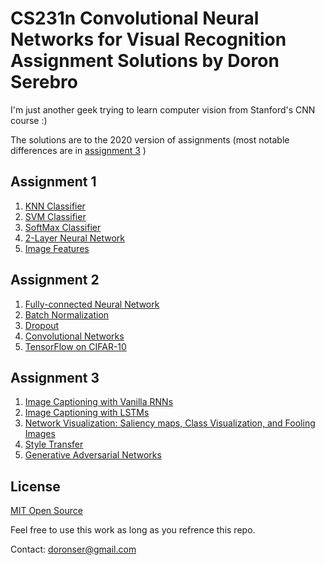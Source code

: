 # CS231n Convolutional Neural Networks for Visual Recognition Assignment Solutions by Doron Serebro

I'm just another geek trying to learn computer vision from Stanford's CNN course :)

The solutions are to the 2020 version of assignments (most notable differences are in [assignment 3](https://cs231n.github.io/assignments2020/assignment3/) )

## Assignment 1
1. [KNN Classifier](Assignment1/knn.ipynb)
2. [SVM Classifier](Assignment1/svm.ipynb)
3. [SoftMax Classifier](/Assignment1/softmax.ipynb)
4. [2-Layer Neural Network](Assignment1/two_layer_net.ipynb)
5. [Image Features](Assignment1/features.ipynb)

## Assignment 2
1. [Fully-connected Neural Network](assignment2/FullyConnectedNets.ipynb)
2. [Batch Normalization](assignment2/BatchNormalization.ipynb)
3. [Dropout](assignment2/Dropout.ipynb)
4. [Convolutional Networks](assignment2/ConvolutionalNetworks.ipynb)
5. [TensorFlow on CIFAR-10](assignment2/TensorFlow.ipynb)

## Assignment 3
1. [Image Captioning with Vanilla RNNs](assignment3/RNN_Captioning.ipynb)
2. [Image Captioning with LSTMs](assignment3/LSTM_Captioning.ipynb)
3. [Network Visualization: Saliency maps, Class Visualization, and Fooling Images](assignment3/NetworkVisualization-TensorFlow.ipynb)
4. [Style Transfer](assignment3/StyleTransfer-TensorFlow.ipynb)
5. [Generative Adversarial Networks](assignment3/Generative_Adversarial_Networks_TF.ipynb)

## License
[MIT Open Source](https://choosealicense.com/licenses/mit/)

Feel free to use this work as long as you refrence this repo.

Contact: doronser@gmail.com
